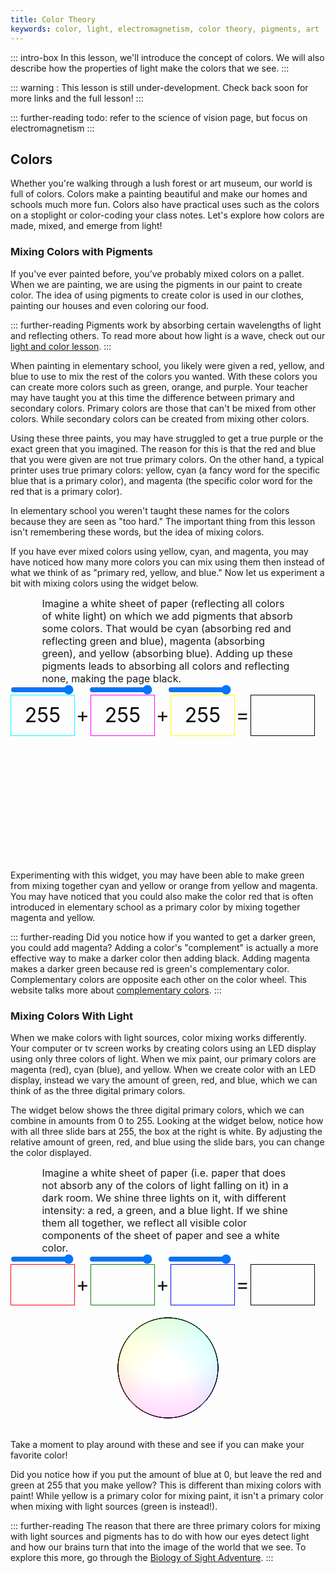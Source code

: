 ```yaml
---
title: Color Theory
keywords: color, light, electromagnetism, color theory, pigments, art
---
```


::: intro-box
In this lesson, we'll introduce the concept of colors. We will also describe how the properties of light make the colors that we see.
:::

::: warning :
This lesson is still under-development. Check back soon for more links and the full lesson!
:::

::: further-reading
todo: refer to the science of vision page, but focus on electromagnetism
:::


## Colors
Whether you're walking through a lush forest or art museum, our world is full of colors. Colors make a painting beautiful and make our homes and schools much more fun. Colors also have practical uses such as the colors on a stoplight or color-coding your class notes. Let's explore how colors are made, mixed, and emerge from light!

<!--TODO: Colorful picture goes here -->

### Mixing Colors with Pigments

If you've ever painted before, you’ve probably mixed colors on a pallet. When we are painting, we are using the pigments in our paint to create color. The idea of using pigments to create color is used in our clothes, painting our houses and even coloring our food. 

::: further-reading
Pigments work by absorbing certain wavelengths of light and reflecting others. To read more about how light is a wave, check out our [light and color lesson](/lightandcolor).
:::

When painting in elementary school, you likely were given a red, yellow, and blue to use to mix the rest of the colors you wanted. With these colors you can create more colors such as green, orange, and purple. Your teacher may have taught you at this time the difference between primary and secondary colors. Primary colors are those that can't be mixed from other colors. While secondary colors can be created from mixing other colors.  


<!--TODO: maybe insert image of typical "primary blue, red, yellow" paint bottles -->

Using these three paints, you may have struggled to get a true purple or the exact green that you imagined. The reason for this is that the red and blue that you were given are not true primary colors. On the other hand, a typical printer uses true primary colors: yellow, cyan (a fancy word for the specific blue that is a primary color), and magenta (the specific color word for the red that is a primary color). 

<!--TODO: add an animation/widget/image showing where red and magenta are on the color wheel -->

In elementary school you weren't taught these names for the colors because they are seen as "too hard." The important thing from this lesson isn't remembering these words, but the idea of mixing colors. 

<!--TODO: add a picture of a painting pallet or easel? -->

If you have ever mixed colors using yellow, cyan, and magenta, you may have noticed how many more colors you can mix using them then instead of what we think of as "primary red, yellow, and blue." Now let us experiment a bit with mixing colors using the widget below.

<style>
#scolortests {
  font-size: 2rem;
}
#scolortests .explain {
  font-size: 1rem;
  width: 80%;
  margin: 0 auto;
}
#scolortests input {
  width: 20%;
  margin: 0;
}
#scolortests span {
  display: inline-block;
  text-align: center;
  vertical-align: middle;
}
#scolortests .spacer {
  width:5%;
}
#scolortests .vis {
  width: 20%;
  height: 2em;
  line-height: 2em;
  border: solid 1px;
  border-color: black;
  color: black;
}
#sredshow {border-color: cyan !important;}
#sgreenshow {border-color: magenta !important;}
#sblueshow {border-color: yellow !important;}
#scolortests .svganim {
  text-align: center;
  width: 200px;
  height: 200px;
  margin: 0 auto;
  position: relative;
}
#scolortests .svganim > span {
  border-radius: 50%;
  width: 100px;
  height: 100px;
  position: absolute;
  mix-blend-mode: multiply;
}
#scolortests .svganim > #mblob {
  left: 50px;
  top: 30px;
  border-radius: 32% 58% 69% 43% / 48% 32% 59% 55%;
}
#scolortests .svganim > #cblob {
  left: 40px;
  top: 40px;
  border-radius: 38% 62% 63% 37% / 41% 44% 56% 59%;
}
#scolortests .svganim > #yblob {
  left: 60px;
  top: 40px;
  border-radius: 31% 45% 74% 35% / 38% 56% 51% 87%;
}
</style>
<div id="scolortests">
<div class="explain">
Imagine a white sheet of paper (reflecting all colors of white light) on which we add pigments that absorb some colors. That would be cyan (absorbing red and reflecting green and blue), magenta (absorbing green), and yellow (absorbing blue). Adding up these pigments leads to absorbing all colors and reflecting none, making the page black.
</div>
<div><input type="range" min="0" max="255" value="255" id="sred"><span class="spacer"></span><input type="range" min="0" max="255" value="255" id="sgreen"><span class="spacer"></span><input type="range" min="0" max="255" value="255" id="sblue"></div>
<div><span class="vis" id="sredshow">255</span><span class="spacer">+</span><span class="vis" id="sgreenshow">255</span><span class="spacer">+</span><span class="vis" id="sblueshow">255</span><span class="spacer">=</span><span class="vis" id="srgbshow">&nbsp;</span></div>
<div class="svganim"><span id="cblob"></span><span id="yblob"></span><span id="mblob"></span></div>
<script>
function schangeColor(){
  var complement_r = document.getElementById("sred").value;
  var complement_g = document.getElementById("sgreen").value;
  var complement_b = document.getElementById("sblue").value;
  document.getElementById("srgbshow").style["background-color"]=`rgb(${255-complement_r},${255-complement_g},${255-complement_b})`;
  document.getElementById("sredshow").innerHTML=complement_r;
  document.getElementById("sredshow").style["background-color"]=`rgb(${255-complement_r},255,255)`;
  document.getElementById("cblob").style["background-color"]=`rgb(${255-complement_r},255,255)`;
  document.getElementById("sgreenshow").innerHTML=complement_g;
  document.getElementById("sgreenshow").style["background-color"]=`rgb(255,${255-complement_g},255)`;
  document.getElementById("mblob").style["background-color"]=`rgb(255,${255-complement_g},255)`;
  document.getElementById("sblueshow").innerHTML=complement_b;
  document.getElementById("sblueshow").style["background-color"]=`rgb(255,255,${255-complement_b})`;
  document.getElementById("yblob").style["background-color"]=`rgb(255,255,${255-complement_b})`;
}
document.getElementById("sred").oninput = schangeColor;
document.getElementById("sgreen").oninput = schangeColor;
document.getElementById("sblue").oninput = schangeColor;
schangeColor();
</script>
</div>
 	  
Experimenting with this widget, you may have been able to make green from mixing together cyan and yellow or orange from yellow and magenta. You may have noticed that you could also make the color red that is often introduced in elementary school as a primary color by mixing together magenta and yellow.


::: further-reading
Did you notice how if you wanted to get a darker green, you could add magenta? Adding a color's "complement" is actually a more effective way to make a darker color then adding black. Adding magenta makes a darker green because red is green's complementary color. Complementary colors are opposite each other on the color wheel. This website talks more about [complementary colors](https://www.thesprucecrafts.com/definition-of-complementary-colors-2577513). 
:::

### Mixing Colors With Light 

When we make colors with light sources, color mixing works differently. Your computer or tv screen works by creating colors using an LED display using only three colors of light. When we mix paint, our primary colors are magenta (red), cyan (blue), and yellow. When we create color with an LED display, instead we vary the amount of green, red, and blue, which we can think of as the three digital primary colors.

The widget below shows the three digital primary colors, which we can combine in amounts from 0 to 255. Looking at the widget below, notice how with all three slide bars at 255, the box at the right is white. By adjusting the relative amount of green, red, and blue using the slide bars, you can change the color displayed.

<style>
#acolortests {
  font-size: 2rem;
}
#acolortests .explain {
  font-size: 1rem;
  width: 80%;
  margin: 0 auto;
}
#acolortests input {
  width: 20%;
  margin: 0;
}
#acolortests span {
  display: inline-block;
  text-align: center;
  vertical-align: middle;
}
#acolortests .spacer {
  width:5%;
}
#acolortests .vis {
  width: 20%;
  height: 2em;
  line-height: 2em;
  border: solid 1px;
  border-color: black;
  color: white;
}
#aredshow {border-color: red !important;}
#agreenshow {border-color: green !important;}
#ablueshow {border-color: blue !important;}
#acolortests .svganim {
  text-align: center;
  width: 100%;
  margin: 0 auto;
}
</style>
<div id="acolortests">
<div class="explain">
Imagine a white sheet of paper (i.e. paper that does not absorb any of the colors of light falling on it) in a dark room. We shine three lights on it, with different intensity: a red, a green, and a blue light. If we shine them all together, we reflect all visible color components of the sheet of paper and see a white color.
</div>
<div><input type="range" min="0" max="255" value="255" id="ared"><span class="spacer"></span><input type="range" min="0" max="255" value="255" id="agreen"><span class="spacer"></span><input type="range" min="0" max="255" value="255" id="ablue"></div>
<div><span class="vis" id="aredshow">255</span><span class="spacer">+</span><span class="vis" id="agreenshow">255</span><span class="spacer">+</span><span class="vis" id="ablueshow">255</span><span class="spacer">=</span><span class="vis" id="argbshow">&nbsp;</span></div>
<div class="svganim">
<svg width="200" height="200" xmlns="http://www.w3.org/2000/svg" markdown=0> <filter id="alight"> <feDiffuseLighting id="asvgred" in="SourceGraphic" result="lightr" lighting-color="#f00" diffuseConstant="1.5"> <fePointLight x="50" y="150" z="80" /> <!--<feSpotLight x="15" y="20" z="40" limitingConeAngle="25" pointsAtX="50" pointsAtY="50" pointsAtZ="20"/>--> </feDiffuseLighting> <feDiffuseLighting id="asvggreen" in="SourceGraphic" result="lightg" lighting-color="#0f0" diffuseConstant="1.5"> <fePointLight x="100" y="30" z="80" /> <!--<feSpotLight x="100" y="-10" z="40" limitingConeAngle="25" pointsAtX="100" pointsAtY="60" pointsAtZ="0"/>--> </feDiffuseLighting> <feDiffuseLighting id="asvgblue" in="SourceGraphic" result="lightb" lighting-color="#00f" diffuseConstant="1.5"> <fePointLight x="150" y="150" z="80" /> <!--<feSpotLight x="185" y="20" z="40" limitingConeAngle="25" pointsAtX="150" pointsAtY="50" pointsAtZ="20"/>--> </feDiffuseLighting> <feComposite in="SourceGraphic" in2="lightr" result="sourceWithR" operator="arithmetic" k1="1" k2="0" k3="0" k4="0"/>    <feComposite in="SourceGraphic" in2="lightg" result="sourceWithG" operator="arithmetic" k1="1" k2="0" k3="0" k4="0"/>    <feComposite in="SourceGraphic" in2="lightb" result="sourceWithB" operator="arithmetic" k1="1" k2="0" k3="0" k4="0"/>    <feComposite in="sourceWithR" in2="sourceWithG" result="sourceWithRG" operator="arithmetic" k1="0" k2="1" k3="1" k4="0"/>    <feComposite in="sourceWithRG" in2="sourceWithB" result="sourceWithRGB" operator="arithmetic" k1="0" k2="1" k3="1" k4="0"/>    </filter> <circle cx="100" cy="100" r="80" fill="white" stroke="black" stroke-opacity="1" filter="url(#alight)" /> </svg>
</div>
<script>
function achangeColor(){
  var r = document.getElementById("ared").value;
  var g = document.getElementById("agreen").value;
  var b = document.getElementById("ablue").value;
  document.getElementById("argbshow").style["background-color"]=`rgb(${r},${g},${b})`;
  document.getElementById("aredshow").innerHTML=r;
  document.getElementById("aredshow").style["background-color"]=`rgb(${r},0,0)`;
  document.getElementById("asvgred").setAttribute("lighting-color",`rgb(${r},0,0)`);
  document.getElementById("agreenshow").innerHTML=g;
  document.getElementById("agreenshow").style["background-color"]=`rgb(0,${g},0)`;
  document.getElementById("asvggreen").setAttribute("lighting-color",`rgb(0,${g},0)`);
  document.getElementById("ablueshow").innerHTML=b;
  document.getElementById("ablueshow").style["background-color"]=`rgb(0,0,${b})`;
  document.getElementById("asvgblue").setAttribute("lighting-color",`rgb(0,0,${b})`);
}
document.getElementById("ared").oninput = achangeColor;
document.getElementById("agreen").oninput = achangeColor;
document.getElementById("ablue").oninput = achangeColor;
achangeColor();
</script>
</div>

Take a moment to play around with these and see if you can make your favorite color!

Did you notice how if you put the amount of blue at 0, but leave the red and green at 255 that you make yellow? This is different than mixing colors with paint! While yellow is a primary color for mixing paint, it isn't a primary color when mixing with light sources (green is instead!).

::: further-reading
The reason that there are three primary colors for mixing with light sources and pigments has to do with how our eyes detect light and how our brains turn that into the image of the world that we see. To explore this more, go through the [Biology of Sight Adventure](/sight).
:::


